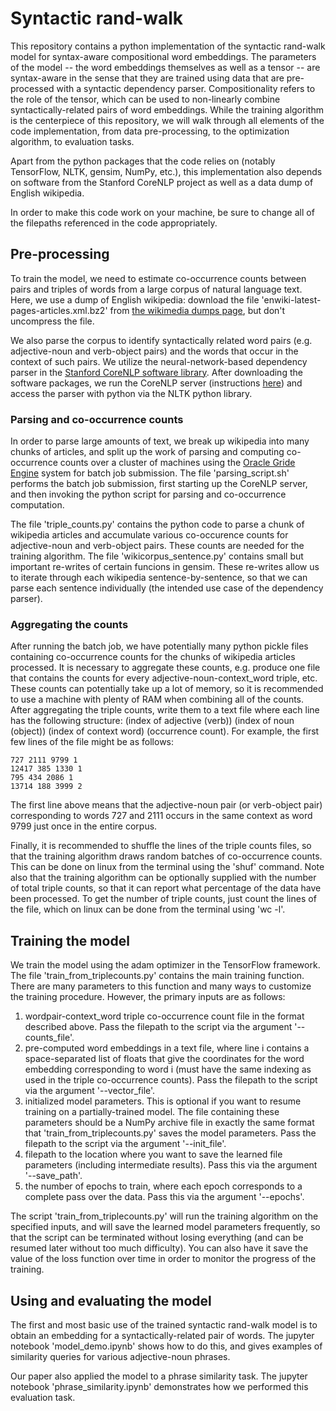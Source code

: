 # Syntactic rand-walk
This repository contains a python implementation of the syntactic rand-walk model for syntax-aware compositional word embeddings. The parameters of the model -- the word embeddings themselves as well as a tensor -- are syntax-aware in the sense that they are trained using data that are pre-processed with a syntactic dependency parser. Compositionality refers to the role of the tensor, which can be used to non-linearly combine syntactically-related pairs of word embeddings.  While the training algorithm is the centerpiece of this repository, we will walk through all elements of the code implementation, from data pre-processing, to the optimization algorithm, to evaluation tasks.

Apart from the python packages that the code relies on (notably TensorFlow, NLTK, gensim, NumPy, etc.), this implementation also depends on software from the Stanford CoreNLP project as well as a data dump of English wikipedia.

In order to make this code work on your machine, be sure to change all of the filepaths referenced in the code appropriately.

## Pre-processing
To train the model, we need to estimate co-occurrence counts between pairs and triples of words from a large corpus of natural language text. Here, we use a dump of English wikipedia: download the file 'enwiki-latest-pages-articles.xml.bz2' from [the wikimedia dumps page](https://dumps.wikimedia.org/enwiki/latest/), but don't uncompress the file. 

We also parse the corpus to identify syntactically related word pairs (e.g. adjective-noun and verb-object pairs) and the words that occur in the context of such pairs. We utilize the neural-network-based dependency parser in the [Stanford CoreNLP software library](https://stanfordnlp.github.io/CoreNLP/). After downloading the software packages, we run the CoreNLP server (instructions [here](https://stanfordnlp.github.io/CoreNLP/corenlp-server.html)) and access the parser with python via the NLTK python library. 


### Parsing and co-occurrence counts
In order to parse large amounts of text, we break up wikipedia into many chunks of articles, and split up the work of parsing and computing co-occurrence counts over a cluster of machines using the [Oracle Gride Engine](https://en.wikipedia.org/wiki/Oracle_Grid_Engine) system for batch job submission. The file 'parsing_script.sh' performs the batch job submission, first starting up the CoreNLP server, and then invoking the python script for parsing and co-occurrence computation. 

The file 'triple_counts.py' contains the python code to parse a chunk of wikipedia articles and accumulate various co-occurence counts for adjective-noun and verb-object pairs. These counts are needed for the training algorithm. The file 'wikicorpus_sentence.py' contains small but important re-writes of certain funcions in gensim. These re-writes allow us to iterate through each wikipedia sentence-by-sentence, so that we can parse each sentence individually (the intended use case of the dependency parser). 

### Aggregating the counts
After running the batch job, we have potentially many python pickle files containing co-occurrence counts for the chunks of wikipedia articles processed. It is necessary to aggregate these counts, e.g. produce one file that contains the counts for every adjective-noun-context_word triple, etc. These counts can potentially take up a lot of memory, so it is recommended to use a machine with plenty of RAM when combining all of the counts. After aggregating the triple counts, write them to a text file where each line has the following structure:
(index of adjective (verb)) (index of noun (object)) (index of context word) (occurrence count). For example, the first few lines of the file might be as follows:
```
727 2111 9799 1
12417 385 1330 1
795 434 2086 1
13714 188 3999 2
```
The first line above means that the adjective-noun pair (or verb-object pair) corresponding to words 727 and 2111 occurs in the same context as word 9799 just once in the entire corpus. 

Finally, it is recommended to shuffle the lines of the triple counts files, so that the training algorithm draws random batches of co-occurrence counts. This can be done on linux from the terminal using the 'shuf' command. Note also that the training algorithm can be optionally supplied with the number of total triple counts, so that it can report what percentage of the data have been processed. To get the number of triple counts, just count the lines of the file, which on linux can be done from the terminal using 'wc -l'. 


## Training the model
We train the model using the adam optimizer in the TensorFlow framework. The file 'train_from_triplecounts.py' contains the main training function. There are many parameters to this function and many ways to customize the training procedure. However, the primary inputs are as follows:
1. wordpair-context_word triple co-occurrence count file in the format described above. Pass the filepath to the script via the argument '--counts_file'.
2. pre-computed word embeddings in a text file, where line i contains a space-separated list of floats that give the coordinates for the word embedding corresponding to word i (must have the same indexing as used in the triple co-occurrence counts). Pass the filepath to the script via the argument '--vector_file'.
3. initialized model parameters. This is optional if you want to resume training on a partially-trained model. The file containing these parameters should be a NumPy archive file in exactly the same format that 'train_from_triplecounts.py' saves the model parameters. Pass the filepath to the script via the argument '--init_file'. 
4. filepath to the location where you want to save the learned file parameters (including intermediate results). Pass this via the argument '--save_path'. 
5. the number of epochs to train, where each epoch corresponds to a complete pass over the data. Pass this via the argument '--epochs'.

The script 'train_from_triplecounts.py' will run the training algorithm on the specified inputs, and will save the learned model parameters frequently, so that the script can be terminated without losing everything (and can be resumed later without too much difficulty). You can also have it save the value of the loss function over time in order to monitor the progress of the training.

## Using and evaluating the model
The first and most basic use of the trained syntactic rand-walk model is to obtain an embedding for a syntactically-related pair of words. The jupyter notebook 'model_demo.ipynb' shows how to do this, and gives examples of similarity queries for various adjective-noun phrases.

Our paper also applied the model to a phrase similarity task. The jupyter notebook 'phrase_similarity.ipynb' demonstrates how we performed this evaluation task. 
